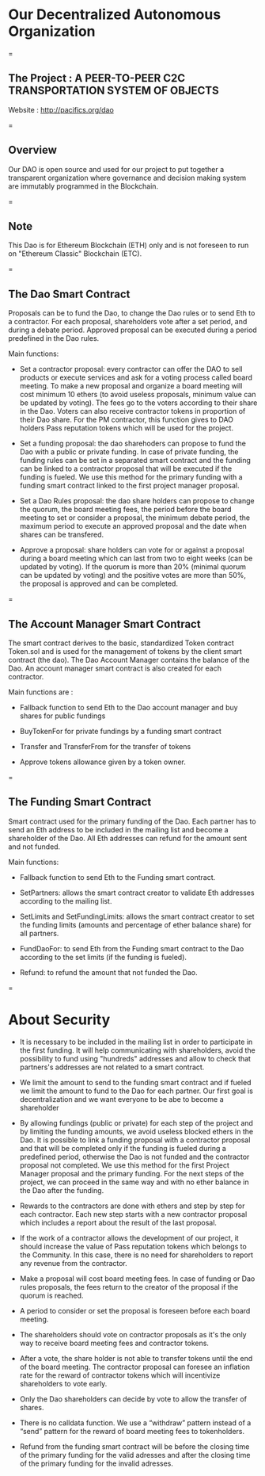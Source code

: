 # Our Decentralized Autonomous Organization

=

## The Project : A PEER-TO-PEER C2C TRANSPORTATION SYSTEM OF OBJECTS

Website : http://pacifics.org/dao

=

## Overview
Our DAO is open source and used for our project to put together a transparent organization where governance and decision making system are immutably programmed in the Blockchain. 

=

## Note
This Dao is for Ethereum Blockchain (ETH) only and is not foreseen to run on "Ethereum Classic" Blockchain (ETC).


=

## The Dao Smart Contract

Proposals can be to fund the Dao, to change the Dao rules or to send Eth to a contractor. For each proposal, shareholders vote after a set period, and during a debate period. Approved proposal can be executed during a period predefined in the Dao rules.

Main functions: 

- Set a contractor proposal: every contractor can offer the DAO to sell products or execute services and ask for a voting process called board meeting. To make a new proposal and organize a board meeting will cost minimum 10 ethers (to avoid useless proposals, minimum value can be updated by voting). The fees go to the voters according to their share in the Dao. Voters can also receive contractor tokens in proportion of their Dao share. For the PM contractor, this function gives to DAO holders Pass reputation tokens which will be used for the project. 

- Set a funding proposal: the dao sharehoders can propose to fund the Dao with a public or private funding. In case of private funding, the funding rules can be set in a separated smart contract and the funding can be linked to a contractor proposal that will be executed if the funding is fueled. We use this method for the primary funding with a funding smart contract linked to the first project manager proposal.

- Set a Dao Rules proposal: the dao share holders can propose to change the quorum, the board meeting fees, the period before the board meeting to set or consider a proposal, the minimum debate period, the maximum period to execute an approved proposal and the date when shares can be transfered.

- Approve a proposal: share holders can vote for or against a proposal during a board meeting which can last from two to eight weeks (can be updated by voting). If the quorum is more than 20% (minimal quorum can be updated by voting) and the positive votes are more than 50%, the proposal is approved and can be completed. 

=

## The Account Manager Smart Contract

The smart contract derives to the basic, standardized Token contract Token.sol and is used for the management of tokens by the client smart contract (the dao). The Dao Account Manager contains the balance of the Dao. An account manager smart contract is also created for each contractor.

Main functions are : 

- Fallback function to send Eth to the Dao account manager and buy shares for public fundings

- BuyTokenFor for private fundings by a funding smart contract

- Transfer and TransferFrom for the transfer of tokens

- Approve tokens allowance given by a token owner. 

=

## The Funding Smart Contract

Smart contract used for the primary funding of the Dao. Each partner has to send an Eth address to be included in the mailing list and become a shareholder of the Dao. All Eth addresses can refund for the amount sent and not funded. 

Main functions: 

- Fallback function to send Eth to the Funding smart contract.

- SetPartners: allows the smart contract creator to validate Eth addresses according to the mailing list.

- SetLimits and SetFundingLimits: allows the smart contract creator to set the funding limits (amounts and percentage of ether balance share) for all partners.

- FundDaoFor: to send Eth from the Funding smart contract to the Dao according to the set limits (if the funding is fueled).

- Refund: to refund the amount that not funded the Dao.

=

# About Security

- It is necessary to be included in the mailing list in order to participate in the first funding. It will help communicating with shareholders, avoid the possibility to fund using "hundreds" addresses and allow to check that partners's addresses are not related to a smart contract. 

- We limit the amount to send to the funding smart contract and if fueled we limit the amount to fund to the Dao for each partner. Our first goal is decentralization and we want everyone to be abe to become a shareholder 

- By allowing fundings (public or private) for each step of the project and by limiting the funding amounts, we avoid useless blocked ethers in the Dao. It is possible to link a funding proposal with a contractor proposal and that will be completed only if the funding is fueled during a predefined period, otherwise the Dao is not funded and the contractor proposal not completed. We use this method for the first Project Manager proposal and the primary funding. For the next steps of the project, we can proceed in the same way and with no ether balance in the Dao after the funding.

- Rewards to the contractors are done with ethers and step by step for each contractor. Each new step starts with a new contractor proposal which includes a report about the result of the last proposal.  

- If the work of a contractor allows the development of our project, it should increase the value of Pass reputation tokens which belongs to the Community. In this case, there is no need for shareholders to report any revenue from the contractor. 

- Make a proposal will cost board meeting fees. In case of funding or Dao rules proposals, the fees return to the creator of the proposal if the quorum is reached.

- A period to consider or set the proposal is foreseen before each board meeting. 

- The shareholders should vote on contractor proposals as it's the only way to receive board meeting fees and contractor tokens. 

- After a vote, the share holder is not able to transfer tokens until the end of the board meeting. The contractor proposal can foresee an inflation rate for the reward of contractor tokens which will incentivize shareholders to vote early.

- Only the Dao shareholders can decide by vote to allow the transfer of shares.

- There is no calldata function.  We use a “withdraw” pattern instead of a “send” pattern for the reward of board meeting fees to tokenholders. 

- Refund from the funding smart contract will be before the closing time of the primary funding for the valid adresses and after the closing time of the primary funding for the invalid adresses.

